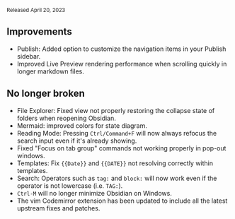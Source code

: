 <small>Released April 20, 2023</small>

<!-- Bad release, nothing to see here -->

## Improvements

- Publish: Added option to customize the navigation items in your Publish sidebar.
- Improved Live Preview rendering performance when scrolling quickly in longer markdown files.

## No longer broken

- File Explorer: Fixed view not properly restoring the collapse state of folders when reopening Obsidian.
- Mermaid: improved colors for state diagram.
- Reading Mode: Pressing `Ctrl/Command+F` will now always refocus the search input even if it's already showing.
- Fixed "Focus on tab group" commands not working properly in pop-out windows.
- Templates: Fix `{{Date}}` and `{{DATE}}` not resolving correctly within templates.
- Search: Operators such as `tag:` and `block:` will now work even if the operator is not lowercase (i.e. `TAG:`).
- `Ctrl-M` will no longer minimize Obsidian on Windows.
- The vim Codemirror extension has been updated to include all the latest upstream fixes and patches.
